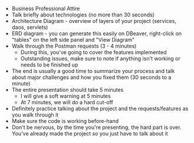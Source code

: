 - Business Professional Attire
- Talk briefly about technologies (no more than 30 seconds)
- Architecture Diagram - overview of layers of your project (services, daos, servlets)
- ERD diagram - you can generate this easily on DBeaver, right-click on "tables" on the left side panel and "View Diagram"
- Walk through the Postman requests (3 - 4 minutes)
    - During this, you've going to cover the features implemented
    - Outstanding issues, make sure to note if anything isn't working or needs to be finished up
- The end is usually a good time to summarize your process and talk about major challenges and how you fixed them (30 seconds to a minute)
- The entire presentation should take 5 minutes
    - I will give a soft warning at 5 minutes
    - At 7 minutes, we will do a hard cut-off
- Definitely practice talking about the project and the requests/features as you walk through it
- Make sure the code is working before-hand
- Don't be nervous, by the time you're presenting, the hard part is over. You've already made the project so you just have to talk about it